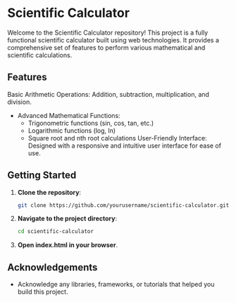 # Scientific Calculator

Welcome to the Scientific Calculator repository! This project is a fully functional scientific calculator built using web technologies. It provides a comprehensive set of features to perform various mathematical and scientific calculations.

## Features
Basic Arithmetic Operations: Addition, subtraction, multiplication, and division.
- Advanced Mathematical Functions:
  - Trigonometric functions (sin, cos, tan, etc.)
  - Logarithmic functions (log, ln)
  - Square root and nth root calculations
User-Friendly Interface: Designed with a responsive and intuitive user interface for ease of use.
## Getting Started

1. **Clone the repository**:
    ```bash
    git clone https://github.com/yourusername/scientific-calculator.git
    ```
2. **Navigate to the project directory**:
    ```bash
    cd scientific-calculator
    ```
3. **Open index.html in your browser**.
 ## Acknowledgements

- Acknowledge any libraries, frameworks, or tutorials that helped you build this project.
